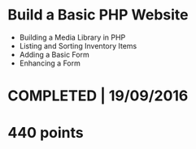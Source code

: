 # Build a Basic PHP Website
- Building a Media Library in PHP 
- Listing and Sorting Inventory Items 
- Adding a Basic Form
- Enhancing a Form 

# COMPLETED | 19/09/2016
# 440 points
